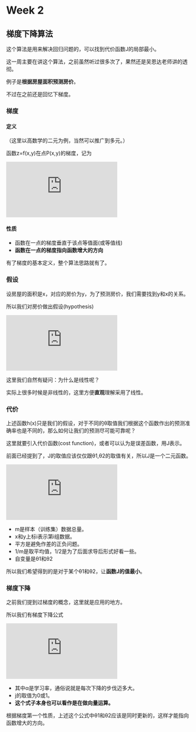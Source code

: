 # Week 2

## 梯度下降算法

这个算法是用来解决回归问题的，可以找到代价函数J的局部最小。

这一周主要在讲这个算法，之前虽然听过很多次了，果然还是吴恩达老师讲的透彻。

例子是**根据房屋面积预测房价**。

不过在之前还是回忆下梯度。

### 梯度

#### 定义

（这里以高数学的二元为例，当然可以推广到多元。）

 函数z=f(x,y)在点P(x,y)的梯度，记为

![](http://latex.codecogs.com/gif.latex?gradf%28x%2Cy%29%3D%5Cfrac%7B%5Cpartial%20f%7D%7B%5Cpartial%20x%7D%5Cvec%20i%20&plus;%20%5Cfrac%7B%5Cpartial%20f%7D%7B%5Cpartial%20y%7D%5Cvec%20j)

#### 性质

- 函数在一点的梯度垂直于该点等值面(或等值线)
- **函数在一点的梯度指向函数增大的方向**

有了梯度的基本定义，整个算法思路就有了。

### 假设

设房屋的面积是x，对应的房价为y，为了预测房价，我们需要找到y和x的关系。

所以我们对房价做出假设(hypothesis)

![](http://latex.codecogs.com/gif.latex?h_%7B%5Ctheta%7D%28x%29%3D%5Ctheta_%7B0%7D%20&plus;%20%5Ctheta_%7B1%7Dx)

这里我们自然有疑问：为什么是线性呢？

实际上很多时候是非线性的，这里方便**直观**理解采用了线性。

### 代价

上述函数h(x)只是我们的假设，对于不同的θ取值我们根据这个函数作出的预测准确率也是不同的，那么如何让我们的预测尽可能可靠呢？

这里就要引入代价函数(cost function)，或者可以认为是误差函数，用J表示。

前面已经提到了，J的取值应该仅仅跟θ1,θ2的取值有关，所以J是一个二元函数。

![](http://latex.codecogs.com/gif.latex?J%28%5Ctheta_%7B0%7D%2C%5Ctheta_%7B1%7D%29%20%3D%20%5Cfrac%7B1%7D%7B2m%7D%5Csum_%7Bi%3D1%7D%5E%7Bm%7D%28h_%7B%5Ctheta%7D%28x%5E%7B%28i%29%7D%29-y%5E%7B%28i%29%7D%29%5E%7B2%7D)

- m是样本（训练集）数据总量。
- x和y上标i表示第i组数据。
- 平方是避免作差的正负问题。
- 1/m是取平均值，1/2是为了后面求导后形式好看一些。
- 自变量是θ1和θ2

所以我们希望得到的是对于某个θ1和θ2，让**函数J的值最小**。

### 梯度下降

之前我们提到过梯度的概念，这里就是应用的地方。

所以我们有梯度下降公式

![](http://latex.codecogs.com/gif.latex?%5Ctheta_%7Bj%7D%20%3D%20%5Ctheta_%7Bj%7D%20-%20%5Calpha%20%5Cfrac%20%7B%5Cpartial%7D%7B%5Ctheta_%7Bj%7D%7DJ%28%5Ctheta_%7B0%7D%2C%5Ctheta_%7B1%7D%29)

- 其中α是学习率，通俗说就是每次下降的步伐迈多大。
- j的取值为0或1。
- **这个式子本身也可以看作是在做向量运算。**

根据梯度第一个性质，上述这个公式中θ1和θ2应该是同时更新的，这样才能指向函数增大的方向。